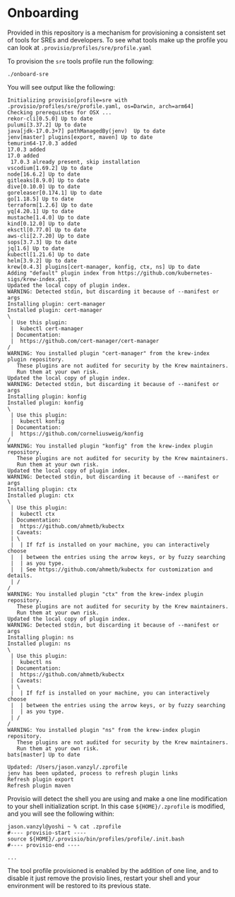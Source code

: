 # Onboarding

Provided in this repository is a mechanism for provisioning a consistent set of tools for SREs and developers. To see what tools make up the profile you can look at `.provisio/profiles/sre/profile.yaml`

To provision the `sre` tools profile run the following:

```
./onboard-sre
```

You will see output like the following:

```
Initializing provisio[profile=sre with .provisio/profiles/sre/profile.yaml, os=Darwin, arch=arm64]
Checking prerequistes for OSX ...
rekor-cli[0.5.0] Up to date
pulumi[3.37.2] Up to date
java[jdk-17.0.3+7] pathManagedBy(jenv)  Up to date
jenv[master] plugins[export, maven] Up to date
temurin64-17.0.3 added
17.0.3 added
17.0 added
 17.0.3 already present, skip installation
vscodium[1.69.2] Up to date
node[16.6.2] Up to date
gitleaks[8.9.0] Up to date
dive[0.10.0] Up to date
goreleaser[0.174.1] Up to date
go[1.18.5] Up to date
terraform[1.2.6] Up to date
yq[4.20.1] Up to date
mustache[1.4.0] Up to date
kind[0.12.0] Up to date
eksctl[0.77.0] Up to date
aws-cli[2.7.20] Up to date
sops[3.7.3] Up to date
jq[1.6] Up to date
kubectl[1.21.6] Up to date
helm[3.9.2] Up to date
krew[0.4.3] plugins[cert-manager, konfig, ctx, ns] Up to date
Adding "default" plugin index from https://github.com/kubernetes-sigs/krew-index.git.
Updated the local copy of plugin index.
WARNING: Detected stdin, but discarding it because of --manifest or args
Installing plugin: cert-manager
Installed plugin: cert-manager
\
 | Use this plugin:
 | 	kubectl cert-manager
 | Documentation:
 | 	https://github.com/cert-manager/cert-manager
/
WARNING: You installed plugin "cert-manager" from the krew-index plugin repository.
   These plugins are not audited for security by the Krew maintainers.
   Run them at your own risk.
Updated the local copy of plugin index.
WARNING: Detected stdin, but discarding it because of --manifest or args
Installing plugin: konfig
Installed plugin: konfig
\
 | Use this plugin:
 | 	kubectl konfig
 | Documentation:
 | 	https://github.com/corneliusweig/konfig
/
WARNING: You installed plugin "konfig" from the krew-index plugin repository.
   These plugins are not audited for security by the Krew maintainers.
   Run them at your own risk.
Updated the local copy of plugin index.
WARNING: Detected stdin, but discarding it because of --manifest or args
Installing plugin: ctx
Installed plugin: ctx
\
 | Use this plugin:
 | 	kubectl ctx
 | Documentation:
 | 	https://github.com/ahmetb/kubectx
 | Caveats:
 | \
 |  | If fzf is installed on your machine, you can interactively choose
 |  | between the entries using the arrow keys, or by fuzzy searching
 |  | as you type.
 |  | See https://github.com/ahmetb/kubectx for customization and details.
 | /
/
WARNING: You installed plugin "ctx" from the krew-index plugin repository.
   These plugins are not audited for security by the Krew maintainers.
   Run them at your own risk.
Updated the local copy of plugin index.
WARNING: Detected stdin, but discarding it because of --manifest or args
Installing plugin: ns
Installed plugin: ns
\
 | Use this plugin:
 | 	kubectl ns
 | Documentation:
 | 	https://github.com/ahmetb/kubectx
 | Caveats:
 | \
 |  | If fzf is installed on your machine, you can interactively choose
 |  | between the entries using the arrow keys, or by fuzzy searching
 |  | as you type.
 | /
/
WARNING: You installed plugin "ns" from the krew-index plugin repository.
   These plugins are not audited for security by the Krew maintainers.
   Run them at your own risk.
bats[master] Up to date

Updated: /Users/jason.vanzyl/.zprofile
jenv has been updated, process to refresh plugin links
Refresh plugin export
Refresh plugin maven
```

Provisio will detect the shell you are using and make a one line modification to your shell initialization script. In this case `${HOME}/.zprofile` is modified, and you will see the following within:

```
jason.vanzyl@yoshi ~ % cat .zprofile
#---- provisio-start ----
source ${HOME}/.provisio/bin/profiles/profile/.init.bash
#---- provisio-end ----

...
```

The tool profile provisioned is enabled by the addition of one line, and to disable it just remove the provisio lines, restart your shell and your environment will be restored to its previous state.
